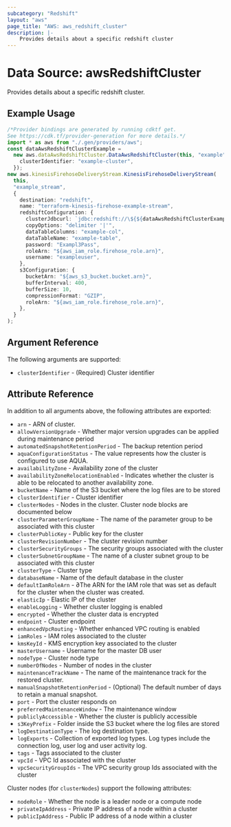 ```yaml
---
subcategory: "Redshift"
layout: "aws"
page_title: "AWS: aws_redshift_cluster"
description: |-
    Provides details about a specific redshift cluster
---
```


# Data Source: awsRedshiftCluster

Provides details about a specific redshift cluster.

## Example Usage

```typescript
/*Provider bindings are generated by running cdktf get.
See https://cdk.tf/provider-generation for more details.*/
import * as aws from "./.gen/providers/aws";
const dataAwsRedshiftClusterExample =
  new aws.dataAwsRedshiftCluster.DataAwsRedshiftCluster(this, "example", {
    clusterIdentifier: "example-cluster",
  });
new aws.kinesisFirehoseDeliveryStream.KinesisFirehoseDeliveryStream(
  this,
  "example_stream",
  {
    destination: "redshift",
    name: "terraform-kinesis-firehose-example-stream",
    redshiftConfiguration: {
      clusterJdbcurl: `jdbc:redshift://\${${dataAwsRedshiftClusterExample.endpoint}}/\${${dataAwsRedshiftClusterExample.databaseName}}`,
      copyOptions: "delimiter '|'",
      dataTableColumns: "example-col",
      dataTableName: "example-table",
      password: "Exampl3Pass",
      roleArn: "${aws_iam_role.firehose_role.arn}",
      username: "exampleuser",
    },
    s3Configuration: {
      bucketArn: "${aws_s3_bucket.bucket.arn}",
      bufferInterval: 400,
      bufferSize: 10,
      compressionFormat: "GZIP",
      roleArn: "${aws_iam_role.firehose_role.arn}",
    },
  }
);

```

## Argument Reference

The following arguments are supported:

* `clusterIdentifier` - (Required) Cluster identifier

## Attribute Reference

In addition to all arguments above, the following attributes are exported:

* `arn` - ARN of cluster.
* `allowVersionUpgrade` - Whether major version upgrades can be applied during maintenance period
* `automatedSnapshotRetentionPeriod` - The backup retention period
* `aquaConfigurationStatus` - The value represents how the cluster is configured to use AQUA.
* `availabilityZone` - Availability zone of the cluster
* `availabilityZoneRelocationEnabled` - Indicates whether the cluster is able to be relocated to another availability zone.
* `bucketName` - Name of the S3 bucket where the log files are to be stored
* `clusterIdentifier` - Cluster identifier
* `clusterNodes` - Nodes in the cluster. Cluster node blocks are documented below
* `clusterParameterGroupName` - The name of the parameter group to be associated with this cluster
* `clusterPublicKey` - Public key for the cluster
* `clusterRevisionNumber` - The cluster revision number
* `clusterSecurityGroups` - The security groups associated with the cluster
* `clusterSubnetGroupName` - The name of a cluster subnet group to be associated with this cluster
* `clusterType` - Cluster type
* `databaseName` - Name of the default database in the cluster
* `defaultIamRoleArn` - ∂The ARN for the IAM role that was set as default for the cluster when the cluster was created.
* `elasticIp` - Elastic IP of the cluster
* `enableLogging` - Whether cluster logging is enabled
* `encrypted` - Whether the cluster data is encrypted
* `endpoint` - Cluster endpoint
* `enhancedVpcRouting` - Whether enhanced VPC routing is enabled
* `iamRoles` - IAM roles associated to the cluster
* `kmsKeyId` - KMS encryption key associated to the cluster
* `masterUsername` - Username for the master DB user
* `nodeType` - Cluster node type
* `numberOfNodes` - Number of nodes in the cluster
* `maintenanceTrackName` - The name of the maintenance track for the restored cluster.
* `manualSnapshotRetentionPeriod` - (Optional)  The default number of days to retain a manual snapshot.
* `port` - Port the cluster responds on
* `preferredMaintenanceWindow` - The maintenance window
* `publiclyAccessible` - Whether the cluster is publicly accessible
* `s3KeyPrefix` - Folder inside the S3 bucket where the log files are stored
* `logDestinationType` - The log destination type.
* `logExports` - Collection of exported log types. Log types include the connection log, user log and user activity log.
* `tags` - Tags associated to the cluster
* `vpcId` - VPC Id associated with the cluster
* `vpcSecurityGroupIds` - The VPC security group Ids associated with the cluster

Cluster nodes (for `clusterNodes`) support the following attributes:

* `nodeRole` - Whether the node is a leader node or a compute node
* `privateIpAddress` - Private IP address of a node within a cluster
* `publicIpAddress` - Public IP address of a node within a cluster
